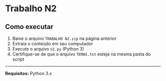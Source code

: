# Trabalho N2

## Como executar

1. Baixe o arquivo `TRABALHO N2.zip` na página anterior
2. Extraia o conteúdo em seu computador
3. Execute o arquivo `n2.py` (Python 3)
4. Certifique-se de que o arquivo `TEMAS.txt` esteja na mesma pasta do script

---

**Requisitos:** Python 3.x
